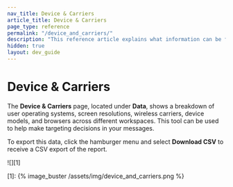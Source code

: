 ```yaml
---
nav_title: Device & Carriers
article_title: Device & Carriers
page_type: reference
permalink: "/device_and_carriers/"
description: "This reference article explains what information can be found on the device and carriers page in the dashboard."
hidden: true
layout: dev_guide
---
```


# Device & Carriers

<!--This article is hidden because it has been deprecated for most customers. Confirm with Reporting PM before fully removing.-->

The **Device & Carriers** page, located under **Data**, shows a breakdown of user operating systems, screen resolutions, wireless carriers, device models, and browsers across different workspaces. This tool can be used to help make targeting decisions in your messages.

To export this data, click the <i class="fas fa-bars"></i> hamburger menu and select **Download CSV** to receive a CSV export of the report.

![][1]

[1]: {% image_buster /assets/img/device_and_carriers.png %}